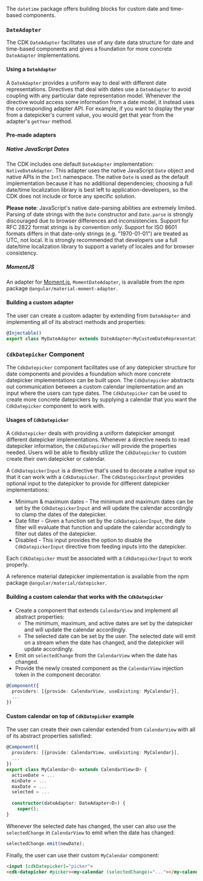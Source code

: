The `datetime` package offers building blocks for custom date and time-based components.

### `DateAdapter`
The CDK `DateAdapter` facilitates use of any date data structure for date and time-based components and gives a
foundation for more concrete `DateAdapter` implementations.

#### Using a `DateAdapter`
A `DateAdapter` provides a uniform way to deal with different date representations. Directives that deal with dates use
a `DateAdapter` to avoid coupling with any particular date representation model. Whenever the directive would access
some information from a date model, it instead uses the corresponding adapter API. For example, if you want to display
the year from a datepicker's current value, you would get that year from the adapter's `getYear` method.

#### Pre-made adapters

##### Native JavaScript Dates
The CDK includes one default `DateAdapter` implementation: `NativeDateAdapter`. This adapter uses the native JavaScript
`Date` object and native APIs in the `Intl` namespace. The native `Date` is used as the default implementation because
it has no additional dependencies; choosing a full date/time localization library is best left to
application-developers, so the CDK does not include or force any specific solution.

**Please note**: JavaScript's native date-parsing abilities are extremely limited. Parsing of date strings with the
`Date` constructor and `Date.parse` is strongly discouraged due to browser differences and inconsistencies. Support for
RFC 2822 format strings is by convention only. Support for ISO 8601 formats differs in that date-only strings
(e.g. "1970-01-01") are treated as UTC, not local. It is strongly recommended that developers use a full date/time
localization library to support a variety of locales and for browser consistency.

##### MomentJS
An adapter for [Moment.js](https://momentjs.com), `MomentDateAdapter`, is available from the npm package
`@angular/material-moment-adapter`.

#### Building a custom adapter
The user can create a custom adapter by extending from `DateAdapter` and implementing all of its abstract methods and
properties:

```ts
@Injectable()
export class MyDateAdapter extends DateAdapter<MyCustomDateRepresentation> {...}
```

### `CdkDatepicker` Component
The `CdkDatepicker` component facilitates use of any datepicker structure for date components and provides a foundation
which more concrete datepicker implementations can be built upon. The `CdkDatepicker` abstracts out communication
between a custom calendar implementation and an input where the users can type dates. The `CdkDatepicker` can be used
to create more concrete datepickers by supplying a calendar that you want the `CdkDatepicker` component to work with.

#### Usages of `CdkDatepicker`
A `CdkDatepicker` deals with providing a uniform datepicker amongst different datepicker implementations. Whenever a
directive needs to read datepicker information, the `CdkDatepicker` will provide the properties needed. Users will be
able to flexibly utilize the `CdkDatepicker` to custom create their own datepicker or calendar.

A `CdkDatepickerInput` is a directive that's used to decorate a native input so that it can work with a `CdkDatepicker`.
The `CdkDatepickerInput` provides optional input to the datepicker to provide for different datepicker implementations:
 * Minimum & maximum dates - The minimum and maximum dates can be set by the `CdkDatepickerInput` and will update the
 calendar accordingly to clamp the dates of the datepicker.
 * Date filter - Given a function set by the `CdkDatepickerInput`, the date filter will evaluate that function and
 update the calendar accordingly to filter out dates of the datepicker.
 * Disabled - This input provides the option to disable the `CdkDatepickerInput` directive from feeding inputs into the
 datepicker.

Each `CdkDatepicker` must be associated with a `CdkDatepickerInput` to work properly.

A reference material datepicker implementation is available from the npm package `@angular/material/datepicker`.

#### Building a custom calendar that works with the `CdkDatepicker`
 * Create a component that extends `CalendarView` and implement all abstract properties:
    * The minimum, maximum, and active dates are set by the datepicker and will update the calendar accordingly.
    * The selected date can be set by the user. The selected date will emit on a stream when the date has changed, and
    the datepicker will update accordingly.
 * Emit on `selectedChange` from the `CalendarView` when the date has changed.
 * Provide the newly created component as the `CalendarView` injection token in the component decorator.

```ts
@Component({
  providers: [{provide: CalendarView, useExisting: MyCalendar}],
  ...
})
```

 <!-- example(cdk-datepicker-overview) -->

#### Custom calendar on top of `CdkDatepicker` example

The user can create their own calendar extended from `CalendarView` with all of its abstract properties satisfied:

```ts
@Component({
  providers: [{provide: CalendarView, useExisting: MyCalendar}],
  ...
})
export class MyCalendar<D> extends CalendarView<D> {
  activeDate = ...
  minDate = ...
  maxDate = ...
  selected = ...
  
  constructor(dateAdapter: DateAdapter<D>) {
    super();
}
```

Whenever the selected date has changed, the user can also use the `selectedChange` in `CalendarView` to emit when the
date has changed:

```ts
selectedChange.emit(newDate);
```

Finally, the user can use their custom `MyCalendar` component:

```html
<input [cdkDatepicker]="picker">
<cdk-datepicker #picker><my-calendar (selectedChange)="..."></my-calendar></cdk-datepicker>
```
